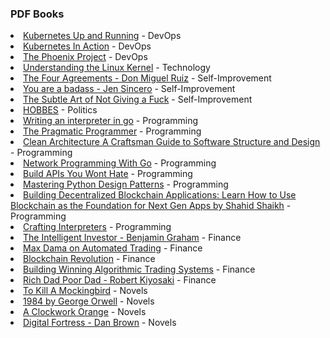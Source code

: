 <h3>PDF Books</h3>
<li><a href='https://github.com/asynchroza/books/blob/main/DevOps/Kubernetes%20Up%20and%20Running.pdf'>Kubernetes Up and Running</a> - DevOps</li>
<li><a href='https://github.com/asynchroza/books/blob/main/DevOps/Kubernetes%20In%20Action.pdf'>Kubernetes In Action</a> - DevOps</li>
<li><a href='https://github.com/asynchroza/books/blob/main/DevOps/The%20Phoenix%20Project.pdf'>The Phoenix Project</a> - DevOps</li>
<li><a href='https://github.com/asynchroza/books/blob/main/Technology/Understanding%20the%20Linux%20Kernel.pdf'>Understanding the Linux Kernel</a> - Technology</li>
<li><a href='https://github.com/asynchroza/books/blob/main/Self-Improvement/The%20Four%20Agreements%20-%20Don%20Miguel%20Ruiz.pdf'>The Four Agreements - Don Miguel Ruiz</a> - Self-Improvement</li>
<li><a href='https://github.com/asynchroza/books/blob/main/Self-Improvement/You%20are%20a%20badass%20-%20Jen%20Sincero.pdf'>You are a badass - Jen Sincero</a> - Self-Improvement</li>
<li><a href='https://github.com/asynchroza/books/blob/main/Self-Improvement/The%20Subtle%20Art%20of%20Not%20Giving%20a%20Fuck.pdf'>The Subtle Art of Not Giving a Fuck</a> - Self-Improvement</li>
<li><a href='https://github.com/asynchroza/books/blob/main/Politics/HOBBES.pdf'>HOBBES</a> - Politics</li>
<li><a href='https://github.com/asynchroza/books/blob/main/Programming/Writing%20an%20interpreter%20in%20go.pdf'>Writing an interpreter in go</a> - Programming</li>
<li><a href='https://github.com/asynchroza/books/blob/main/Programming/The%20Pragmatic%20Programmer.pdf'>The Pragmatic Programmer</a> - Programming</li>
<li><a href='https://github.com/asynchroza/books/blob/main/Programming/Clean%20Architecture%20A%20Craftsman%20Guide%20to%20Software%20Structure%20and%20Design.pdf'>Clean Architecture A Craftsman Guide to Software Structure and Design</a> - Programming</li>
<li><a href='https://github.com/asynchroza/books/blob/main/Programming/Network%20Programming%20With%20Go.pdf'>Network Programming With Go</a> - Programming</li>
<li><a href='https://github.com/asynchroza/books/blob/main/Programming/Build%20APIs%20You%20Wont%20Hate.pdf'>Build APIs You Wont Hate</a> - Programming</li>
<li><a href='https://github.com/asynchroza/books/blob/main/Programming/Mastering%20Python%20Design%20Patterns.pdf'>Mastering Python Design Patterns</a> - Programming</li>
<li><a href='https://github.com/asynchroza/books/blob/main/Programming/Building%20Decentralized%20Blockchain%20Applications:%20Learn%20How%20to%20Use%20Blockchain%20as%20the%20Foundation%20for%20Next%20Gen%20Apps%20by%20Shahid%20Shaikh.pdf'>Building Decentralized Blockchain Applications: Learn How to Use Blockchain as the Foundation for Next Gen Apps by Shahid Shaikh</a> - Programming</li>
<li><a href='https://github.com/asynchroza/books/blob/main/Programming/Crafting%20Interpreters.pdf'>Crafting Interpreters</a> - Programming</li>
<li><a href='https://github.com/asynchroza/books/blob/main/Finance/The%20Intelligent%20Investor%20-%20Benjamin%20Graham.pdf'>The Intelligent Investor - Benjamin Graham</a> - Finance</li>
<li><a href='https://github.com/asynchroza/books/blob/main/Finance/Max%20Dama%20on%20Automated%20Trading.pdf'>Max Dama on Automated Trading</a> - Finance</li>
<li><a href='https://github.com/asynchroza/books/blob/main/Finance/Blockchain%20Revolution.pdf'>Blockchain Revolution</a> - Finance</li>
<li><a href='https://github.com/asynchroza/books/blob/main/Finance/Building%20Winning%20Algorithmic%20Trading%20Systems.pdf'>Building Winning Algorithmic Trading Systems</a> - Finance</li>
<li><a href='https://github.com/asynchroza/books/blob/main/Finance/Rich%20Dad%20Poor%20Dad%20-%20Robert%20Kiyosaki.pdf'>Rich Dad Poor Dad - Robert Kiyosaki</a> - Finance</li>
<li><a href='https://github.com/asynchroza/books/blob/main/Novels/To%20Kill%20A%20Mockingbird.pdf'>To Kill A Mockingbird</a> - Novels</li>
<li><a href='https://github.com/asynchroza/books/blob/main/Novels/1984%20by%20George%20Orwell.pdf'>1984 by George Orwell</a> - Novels</li>
<li><a href='https://github.com/asynchroza/books/blob/main/Novels/A%20Clockwork%20Orange.pdf'>A Clockwork Orange</a> - Novels</li>
<li><a href='https://github.com/asynchroza/books/blob/main/Novels/Digital%20Fortress%20-%20Dan%20Brown.pdf'>Digital Fortress - Dan Brown</a> - Novels</li>
